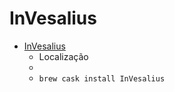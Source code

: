 # InVesalius
- [InVesalius](https://www.cti.gov.br/en/invesalius)
  -  Localização
  - 
  - `brew cask install InVesalius`
